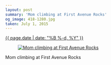 ```yaml
---
layout: post
summary: 'Mom climbing at First Avenue Rocks'
og_image: 418-1280.jpg
taken: July 1, 2015
---
```


<div class="post">
 <time>
  <a href="/418">
   {{ page.date | date: "%B %-d, %Y" }}
  </a>
 </time>
 <a href="/418">
  <figure data-taken="7/1/2015">
   <img alt="Mom climbing at First Avenue Rocks" sizes="(min-width: 700px) 50vw, calc(100vw - 2rem)" src="{{ site.assets_url }}/418-640.jpg" srcset="{{ site.assets_url }}/418-1280.jpg 1280w, {{ site.assets_url }}/418-960.jpg 960w, {{ site.assets_url }}/418-640.jpg 640w, {{ site.assets_url }}/418-320.jpg 320w"/>
  </figure>
 </a>
 <span>
  Mom climbing at First Avenue Rocks
 </span>
</div>
